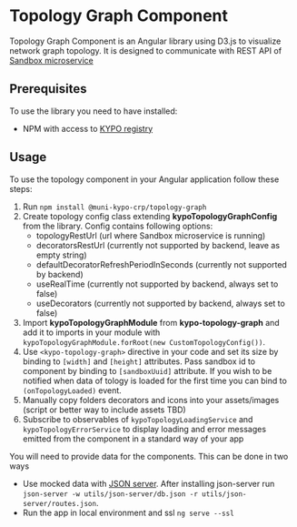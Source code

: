 # Topology Graph Component

Topology Graph Component is an Angular library using D3.js to visualize network graph topology.
It is designed to communicate with REST API of [Sandbox microservice](https://gitlab.ics.muni.cz/kypo-crp/backend-python/kypo-django-openstack)

## Prerequisites

To use the library you need to have installed:

* NPM with access to [KYPO registry](https://projects.ics.muni.cz/projects/kbase/knowledgebase/articles/153)
 
## Usage

To use the topology component in your Angular application follow these steps:

1. Run `npm install @muni-kypo-crp/topology-graph`
2. Create topology config class extending **kypoTopologyGraphConfig** from the library. Config contains following options:
    + topologyRestUrl (url where Sandbox microservice is running)
    + decoratorsRestUrl (currently not supported by backend, leave as empty string)
    + defaultDecoratorRefreshPeriodInSeconds (currently not supported by backend)
    + useRealTime (currently not supported by backend, always set to false)
    + useDecorators (currently not supported by backend, always set to false)
3. Import **kypoTopologyGraphModule** from **kypo-topology-graph** and add it to imports in your module with `kypoTopologyGraphModule.forRoot(new CustomTopologyConfig())`.
4. Use `<kypo-topology-graph>` directive in your code and set its size by binding to `[width]` and `[height]` attributes. Pass sandbox id to component by binding to `[sandboxUuid]` attribute. If you wish to be notified when data of tology is loaded for the first time you can bind to `(onTopologyLoaded)` event.
5. Manually copy folders decorators and icons into your assets/images (script or better way to include assets TBD)
6. Subscribe to observables of `kypoTopologyLoadingService` and `kypoTopologyErrorService` to display loading and error messages emitted from the component in a standard way of your app

You will need to provide data for the components. This can be done in two ways
* Use mocked data with [JSON server](https://github.com/typicode/json-server). After installing json-server run `json-server -w utils/json-server/db.json -r utils/json-server/routes.json`.
* Run the app in local environment and ssl `ng serve --ssl`
